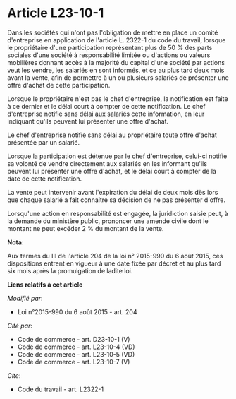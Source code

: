 # Article L23-10-1

Dans les sociétés qui n'ont pas l'obligation de mettre en place un comité d'entreprise en application de l'article L. 2322-1
du code du travail, lorsque le propriétaire d'une participation représentant plus de 50 % des parts sociales d'une société à
responsabilité limitée ou d'actions ou valeurs mobilières donnant accès à la majorité du capital d'une société par actions
veut les vendre, les salariés en sont informés, et ce au plus tard deux mois avant la vente, afin de permettre à un ou
plusieurs salariés de présenter une offre d'achat de cette participation. 

Lorsque le propriétaire n'est pas le chef d'entreprise, la notification est faite à ce dernier et le délai court à compter de
cette notification. Le chef d'entreprise notifie sans délai aux salariés cette information, en leur indiquant qu'ils peuvent
lui présenter une offre d'achat.

Le chef d'entreprise notifie sans délai au propriétaire toute offre d'achat présentée par un salarié. 

Lorsque la participation est détenue par le chef d'entreprise, celui-ci notifie sa volonté de vendre directement aux salariés
en les informant qu'ils peuvent lui présenter une offre d'achat, et le délai court à compter de la date de cette
notification. 

La vente peut intervenir avant l'expiration du délai de deux mois dès lors que chaque salarié a fait connaître sa décision de
ne pas présenter d'offre.

Lorsqu'une action en responsabilité est engagée, la juridiction saisie peut, à la demande du ministère public, prononcer une
amende civile dont le montant ne peut excéder 2 % du montant de la vente.

**Nota:**

Aux termes du III de l'article 204 de la loi n° 2015-990 du 6 août 2015, ces dispositions entrent en vigueur à une date fixée
par décret et au plus tard six mois après la promulgation de ladite loi.

**Liens relatifs à cet article**

_Modifié par_:

  - Loi n°2015-990 du 6 août 2015 - art. 204

_Cité par_:

  - Code de commerce - art. D23-10-1 (V)
  - Code de commerce - art. L23-10-4 (VD)
  - Code de commerce - art. L23-10-5 (VD)
  - Code de commerce - art. L23-10-7 (V)

_Cite_:

  - Code du travail - art. L2322-1
